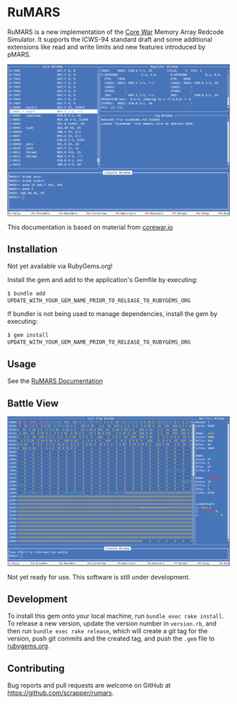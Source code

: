# RuMARS

RuMARS is a new implementation of the [Core
War](https://en.wikipedia.org/wiki/Core_War) Memory Array Redcode Simulator. It
supports the ICWS-94 standard draft and some additional extensions like read
and write limits and new features introduced by pMARS.

![Redcode IDE](/screenshots/debug.png?raw=true "Redcode IDE")

This documentation is based on material from [corewar.io](https://github.com/corewar/corewar.io)

## Installation

Not yet available via RubyGems.org!

Install the gem and add to the application's Gemfile by executing:

    $ bundle add UPDATE_WITH_YOUR_GEM_NAME_PRIOR_TO_RELEASE_TO_RUBYGEMS_ORG

If bundler is not being used to manage dependencies, install the gem by executing:

    $ gem install UPDATE_WITH_YOUR_GEM_NAME_PRIOR_TO_RELEASE_TO_RUBYGEMS_ORG

## Usage

See the [RuMARS Documentation](docs/index)

## Battle View

![Battle View](/screenshots/battle.png?raw=true "Battle View")

Not yet ready for use. This software is still under development.

## Development

To install this gem onto your local machine, run `bundle exec rake install`. To
release a new version, update the version number in `version.rb`, and then run
`bundle exec rake release`, which will create a git tag for the version, push
git commits and the created tag, and push the `.gem` file to
[rubygems.org](https://rubygems.org).

## Contributing

Bug reports and pull requests are welcome on GitHub at https://github.com/scrapper/rumars.


